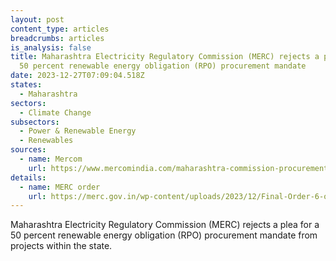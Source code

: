 ```yaml
---
layout: post
content_type: articles
breadcrumbs: articles
is_analysis: false
title: Maharashtra Electricity Regulatory Commission (MERC) rejects a plea for a
  50 percent renewable energy obligation (RPO) procurement mandate
date: 2023-12-27T07:09:04.518Z
states:
  - Maharashtra
sectors:
  - Climate Change
subsectors:
  - Power & Renewable Energy
  - Renewables
sources:
  - name: Mercom
    url: https://www.mercomindia.com/maharashtra-commission-procurement-within-state
details:
  - name: MERC order
    url: https://merc.gov.in/wp-content/uploads/2023/12/Final-Order-6-of-2023.pdf
---
```

Maharashtra Electricity Regulatory Commission (MERC) rejects a plea for a 50 percent renewable energy obligation (RPO) procurement mandate from projects within the state.